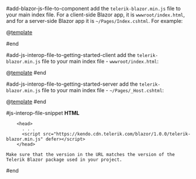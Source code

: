 #add-blazor-js-file-to-component
 add the `telerik-blazor.min.js` file to your main index file. For a client-side Blazor app, it is `wwwroot/index.html`, and for a server-side Blazor app it is `~/Pages/Index.cshtml`. For example:

@[template](/_contentTemplates/common/js-interop-file.md#js-interop-file-snippet)

#end

#add-js-interop-file-to-getting-started-client
 add the `telerik-blazor.min.js` file to your main index file - `wwwroot/index.html`:

@[template](/_contentTemplates/common/js-interop-file.md#js-interop-file-snippet)
#end

#add-js-interop-file-to-getting-started-server
 add the `telerik-blazor.min.js` file to your main index file - `~/Pages/_Host.cshtml`:

@[template](/_contentTemplates/common/js-interop-file.md#js-interop-file-snippet)
#end

#js-interop-file-snippet
    **HTML**

        <head>
          . . .
          <script src="https://kendo.cdn.telerik.com/blazor/1.0.0/telerik-blazor.min.js" defer></script>
        </head>

    Make sure that the version in the URL matches the version of the Telerik Blazor package used in your project.
#end

